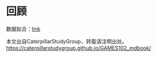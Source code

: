 # 回顾

数据拟合：[link](https://caterpillarstudygroup.github.io/GAMES102_mdbook/DataFitting/DataFitting.html)

本文出自CaterpillarStudyGroup，转载请注明出处。
<https://caterpillarstudygroup.github.io/GAMES102_mdbook/>

